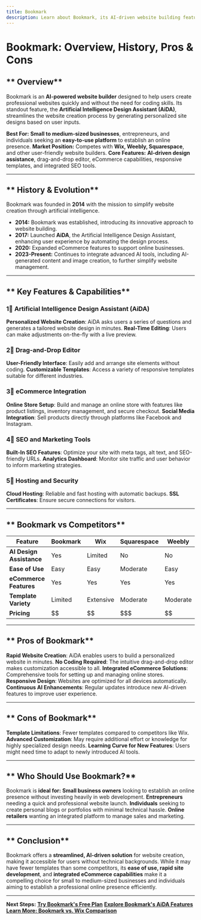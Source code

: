 ```yaml
---
title: Bookmark
description: Learn about Bookmark, its AI-driven website building features, history, and how it compares to other website builders.
---
```


# **Bookmark: Overview, History, Pros & Cons**

## ** Overview**
Bookmark is an **AI-powered website builder** designed to help users create professional websites quickly and without the need for coding skills. Its standout feature, the **Artificial Intelligence Design Assistant (AiDA)**, streamlines the website creation process by generating personalized site designs based on user inputs.

 **Best For:** **Small to medium-sized businesses**, entrepreneurs, and individuals seeking an **easy-to-use platform** to establish an online presence.
 **Market Position:** Competes with **Wix, Weebly, Squarespace**, and other user-friendly website builders.
 **Core Features:** **AI-driven design assistance**, drag-and-drop editor, eCommerce capabilities, responsive templates, and integrated SEO tools.

---

## ** History & Evolution**
Bookmark was founded in **2014** with the mission to simplify website creation through artificial intelligence.

- **2014:** Bookmark was established, introducing its innovative approach to website building.
- **2017:** Launched **AiDA**, the Artificial Intelligence Design Assistant, enhancing user experience by automating the design process.
- **2020:** Expanded eCommerce features to support online businesses.
- **2023-Present:** Continues to integrate advanced AI tools, including AI-generated content and image creation, to further simplify website management.

---

## ** Key Features & Capabilities**

### **1⃣ Artificial Intelligence Design Assistant (AiDA)**
 **Personalized Website Creation**: AiDA asks users a series of questions and generates a tailored website design in minutes.
 **Real-Time Editing**: Users can make adjustments on-the-fly with a live preview.

### **2⃣ Drag-and-Drop Editor**
 **User-Friendly Interface**: Easily add and arrange site elements without coding.
 **Customizable Templates**: Access a variety of responsive templates suitable for different industries.

### **3⃣ eCommerce Integration**
 **Online Store Setup**: Build and manage an online store with features like product listings, inventory management, and secure checkout.
 **Social Media Integration**: Sell products directly through platforms like Facebook and Instagram.

### **4⃣ SEO and Marketing Tools**
 **Built-In SEO Features**: Optimize your site with meta tags, alt text, and SEO-friendly URLs.
 **Analytics Dashboard**: Monitor site traffic and user behavior to inform marketing strategies.

### **5⃣ Hosting and Security**
 **Cloud Hosting**: Reliable and fast hosting with automatic backups.
 **SSL Certificates**: Ensure secure connections for visitors.

---

## ** Bookmark vs Competitors**

| Feature                  | Bookmark | Wix           | Squarespace | Weebly       |
|--------------------------|----------|---------------|-------------|--------------|
| **AI Design Assistance** |  Yes   |  Limited    |  No       |  No        |
| **Ease of Use**          |  Easy  |  Easy      |  Moderate |  Easy      |
| **eCommerce Features**   |  Yes   |  Yes       |  Yes      |  Yes       |
| **Template Variety**     |  Limited |  Extensive |  Moderate |  Moderate  |
| **Pricing**              | $$       | $$            | $$$         | $$           |

---

## ** Pros of Bookmark**
 **Rapid Website Creation**: AiDA enables users to build a personalized website in minutes.
 **No Coding Required**: The intuitive drag-and-drop editor makes customization accessible to all.
 **Integrated eCommerce Solutions**: Comprehensive tools for setting up and managing online stores.
 **Responsive Design**: Websites are optimized for all devices automatically.
 **Continuous AI Enhancements**: Regular updates introduce new AI-driven features to improve user experience.

---

## ** Cons of Bookmark**
 **Template Limitations**: Fewer templates compared to competitors like Wix.
 **Advanced Customization**: May require additional effort or knowledge for highly specialized design needs.
 **Learning Curve for New Features**: Users might need time to adapt to newly introduced AI tools.

---

## ** Who Should Use Bookmark?**
Bookmark is **ideal for:**
 **Small business owners** looking to establish an online presence without investing heavily in web development.
 **Entrepreneurs** needing a quick and professional website launch.
 **Individuals** seeking to create personal blogs or portfolios with minimal technical hassle.
 **Online retailers** wanting an integrated platform to manage sales and marketing.

---

## ** Conclusion**
Bookmark offers a **streamlined, AI-driven solution** for website creation, making it accessible for users without technical backgrounds. While it may have fewer templates than some competitors, its **ease of use, rapid site development**, and **integrated eCommerce capabilities** make it a compelling choice for small to medium-sized businesses and individuals aiming to establish a professional online presence efficiently.

---

 **Next Steps:**
 **[Try Bookmark's Free Plan](https://www.bookmark.com/)**
 **[Explore Bookmark's AiDA Features](https://www.bookmark.com/aida)**
 **[Learn More: Bookmark vs. Wix Comparison](#)**
